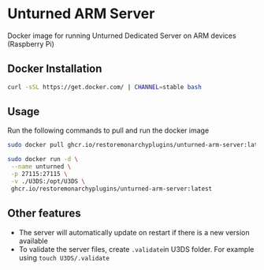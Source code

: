 # Unturned ARM Server
Docker image for running Unturned Dedicated Server on ARM devices (Raspberry Pi)

## Docker Installation
```sh
curl -sSL https://get.docker.com/ | CHANNEL=stable bash
```

## Usage
Run the following commands to pull and run the docker image
```sh
sudo docker pull ghcr.io/restoremonarchyplugins/unturned-arm-server:latest

sudo docker run -d \
 --name unturned \
 -p 27115:27115 \
 -v ./U3DS:/opt/U3DS \
 ghcr.io/restoremonarchyplugins/unturned-arm-server:latest
```

## Other features
- The server will automatically update on restart if there is a new version available
- To validate the server files, create `.validate`in U3DS folder. For example using `touch U3DS/.validate` 
